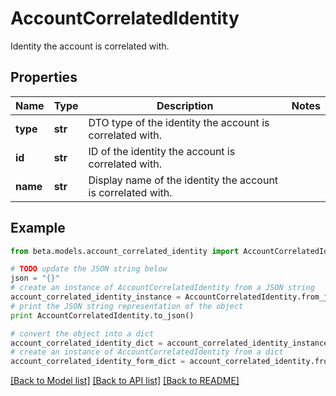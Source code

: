 # AccountCorrelatedIdentity

Identity the account is correlated with.

## Properties
Name | Type | Description | Notes
------------ | ------------- | ------------- | -------------
**type** | **str** | DTO type of the identity the account is correlated with. | 
**id** | **str** | ID of the identity the account is correlated with. | 
**name** | **str** | Display name of the identity the account is correlated with. | 

## Example

```python
from beta.models.account_correlated_identity import AccountCorrelatedIdentity

# TODO update the JSON string below
json = "{}"
# create an instance of AccountCorrelatedIdentity from a JSON string
account_correlated_identity_instance = AccountCorrelatedIdentity.from_json(json)
# print the JSON string representation of the object
print AccountCorrelatedIdentity.to_json()

# convert the object into a dict
account_correlated_identity_dict = account_correlated_identity_instance.to_dict()
# create an instance of AccountCorrelatedIdentity from a dict
account_correlated_identity_form_dict = account_correlated_identity.from_dict(account_correlated_identity_dict)
```
[[Back to Model list]](../README.md#documentation-for-models) [[Back to API list]](../README.md#documentation-for-api-endpoints) [[Back to README]](../README.md)


